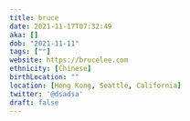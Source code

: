 ```yaml
---
title: bruce
date: 2021-11-17T07:32:49
aka: []
dob: "2021-11-11"
tags: [""]
website: https://brucelee.com
ethnicity: [Chinese]
birthLocation: ""
location: [Hong Kong, Seattle, California]
twitter: '@dsadsa'
draft: false
---
```


